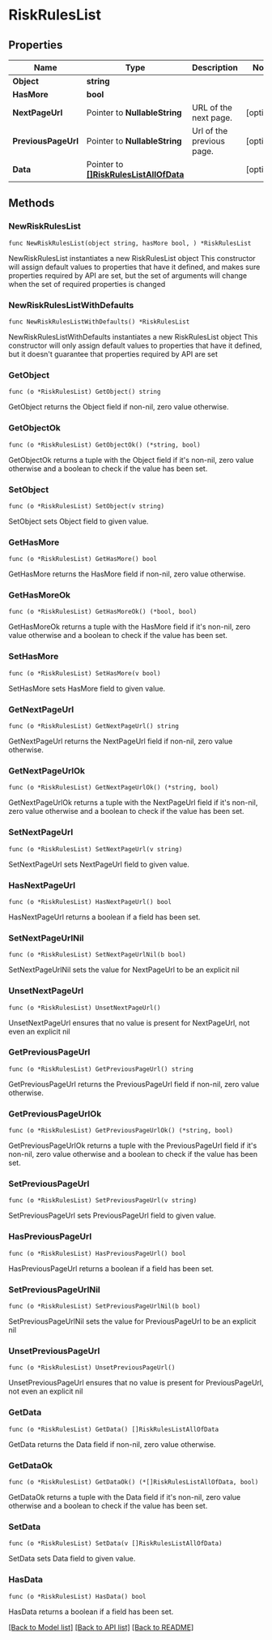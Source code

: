 # RiskRulesList

## Properties

Name | Type | Description | Notes
------------ | ------------- | ------------- | -------------
**Object** | **string** |  | 
**HasMore** | **bool** |  | 
**NextPageUrl** | Pointer to **NullableString** | URL of the next page. | [optional] 
**PreviousPageUrl** | Pointer to **NullableString** | Url of the previous page. | [optional] 
**Data** | Pointer to [**[]RiskRulesListAllOfData**](RiskRulesListAllOfData.md) |  | [optional] 

## Methods

### NewRiskRulesList

`func NewRiskRulesList(object string, hasMore bool, ) *RiskRulesList`

NewRiskRulesList instantiates a new RiskRulesList object
This constructor will assign default values to properties that have it defined,
and makes sure properties required by API are set, but the set of arguments
will change when the set of required properties is changed

### NewRiskRulesListWithDefaults

`func NewRiskRulesListWithDefaults() *RiskRulesList`

NewRiskRulesListWithDefaults instantiates a new RiskRulesList object
This constructor will only assign default values to properties that have it defined,
but it doesn't guarantee that properties required by API are set

### GetObject

`func (o *RiskRulesList) GetObject() string`

GetObject returns the Object field if non-nil, zero value otherwise.

### GetObjectOk

`func (o *RiskRulesList) GetObjectOk() (*string, bool)`

GetObjectOk returns a tuple with the Object field if it's non-nil, zero value otherwise
and a boolean to check if the value has been set.

### SetObject

`func (o *RiskRulesList) SetObject(v string)`

SetObject sets Object field to given value.


### GetHasMore

`func (o *RiskRulesList) GetHasMore() bool`

GetHasMore returns the HasMore field if non-nil, zero value otherwise.

### GetHasMoreOk

`func (o *RiskRulesList) GetHasMoreOk() (*bool, bool)`

GetHasMoreOk returns a tuple with the HasMore field if it's non-nil, zero value otherwise
and a boolean to check if the value has been set.

### SetHasMore

`func (o *RiskRulesList) SetHasMore(v bool)`

SetHasMore sets HasMore field to given value.


### GetNextPageUrl

`func (o *RiskRulesList) GetNextPageUrl() string`

GetNextPageUrl returns the NextPageUrl field if non-nil, zero value otherwise.

### GetNextPageUrlOk

`func (o *RiskRulesList) GetNextPageUrlOk() (*string, bool)`

GetNextPageUrlOk returns a tuple with the NextPageUrl field if it's non-nil, zero value otherwise
and a boolean to check if the value has been set.

### SetNextPageUrl

`func (o *RiskRulesList) SetNextPageUrl(v string)`

SetNextPageUrl sets NextPageUrl field to given value.

### HasNextPageUrl

`func (o *RiskRulesList) HasNextPageUrl() bool`

HasNextPageUrl returns a boolean if a field has been set.

### SetNextPageUrlNil

`func (o *RiskRulesList) SetNextPageUrlNil(b bool)`

 SetNextPageUrlNil sets the value for NextPageUrl to be an explicit nil

### UnsetNextPageUrl
`func (o *RiskRulesList) UnsetNextPageUrl()`

UnsetNextPageUrl ensures that no value is present for NextPageUrl, not even an explicit nil
### GetPreviousPageUrl

`func (o *RiskRulesList) GetPreviousPageUrl() string`

GetPreviousPageUrl returns the PreviousPageUrl field if non-nil, zero value otherwise.

### GetPreviousPageUrlOk

`func (o *RiskRulesList) GetPreviousPageUrlOk() (*string, bool)`

GetPreviousPageUrlOk returns a tuple with the PreviousPageUrl field if it's non-nil, zero value otherwise
and a boolean to check if the value has been set.

### SetPreviousPageUrl

`func (o *RiskRulesList) SetPreviousPageUrl(v string)`

SetPreviousPageUrl sets PreviousPageUrl field to given value.

### HasPreviousPageUrl

`func (o *RiskRulesList) HasPreviousPageUrl() bool`

HasPreviousPageUrl returns a boolean if a field has been set.

### SetPreviousPageUrlNil

`func (o *RiskRulesList) SetPreviousPageUrlNil(b bool)`

 SetPreviousPageUrlNil sets the value for PreviousPageUrl to be an explicit nil

### UnsetPreviousPageUrl
`func (o *RiskRulesList) UnsetPreviousPageUrl()`

UnsetPreviousPageUrl ensures that no value is present for PreviousPageUrl, not even an explicit nil
### GetData

`func (o *RiskRulesList) GetData() []RiskRulesListAllOfData`

GetData returns the Data field if non-nil, zero value otherwise.

### GetDataOk

`func (o *RiskRulesList) GetDataOk() (*[]RiskRulesListAllOfData, bool)`

GetDataOk returns a tuple with the Data field if it's non-nil, zero value otherwise
and a boolean to check if the value has been set.

### SetData

`func (o *RiskRulesList) SetData(v []RiskRulesListAllOfData)`

SetData sets Data field to given value.

### HasData

`func (o *RiskRulesList) HasData() bool`

HasData returns a boolean if a field has been set.


[[Back to Model list]](../README.md#documentation-for-models) [[Back to API list]](../README.md#documentation-for-api-endpoints) [[Back to README]](../README.md)


